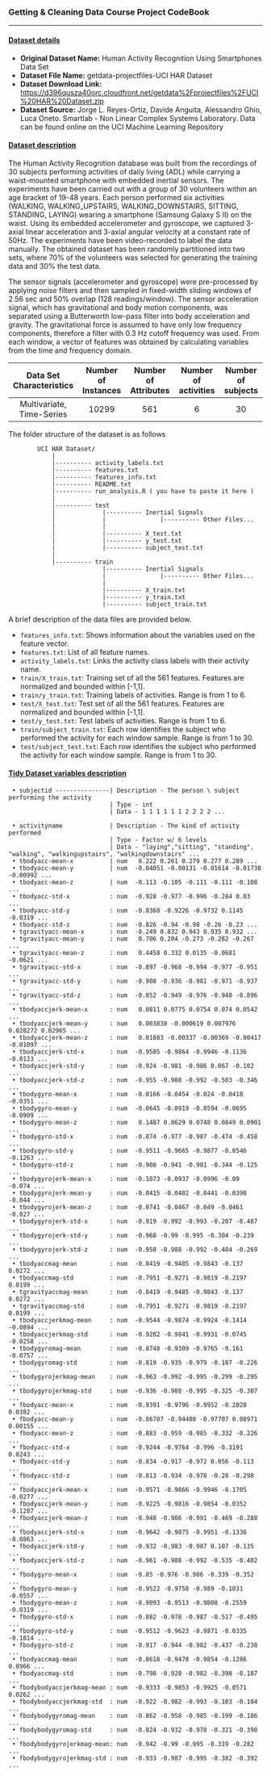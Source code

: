 ### Getting & Cleaning Data Course Project CodeBook
---------------------------------------------------

#### <ins>Dataset details</ins>

 * __Original Dataset Name:__ Human Activity Recognition Using Smartphones Data Set
 * __Dataset File Name:__ getdata-projectfiles-UCI HAR Dataset
 * __Dataset Download Link:__ https://d396qusza40orc.cloudfront.net/getdata%2Fprojectfiles%2FUCI%20HAR%20Dataset.zip
 * __Dataset Source:__ Jorge L. Reyes-Ortiz, Davide Anguita, Alessandro Ghio, Luca Oneto. Smartlab - Non Linear Complex Systems Laboratory. Data can be found online on the UCI Machine Learning Repository 

#### <ins>Dataset description</ins>

The Human Activity Recognition database was built from the recordings of 30 subjects performing activities of daily living (ADL) while carrying a waist-mounted smartphone with embedded inertial sensors. The experiments have been carried out with a group of 30 volunteers within an age bracket of 19-48 years. Each person performed six activities (WALKING, WALKING_UPSTAIRS, WALKING_DOWNSTAIRS, SITTING, STANDING, LAYING) wearing a smartphone (Samsung Galaxy S II) on the waist. Using its embedded accelerometer and gyroscope, we captured 3-axial linear acceleration and 3-axial angular velocity at a constant rate of 50Hz. The experiments have been video-recorded to label the data manually. The obtained dataset has been randomly partitioned into two sets, where 70% of the volunteers was selected for generating the training data and 30% the test data.

The sensor signals (accelerometer and gyroscope) were pre-processed by applying noise filters and then sampled in fixed-width sliding windows of 2.56 sec and 50% overlap (128 readings/window). The sensor acceleration signal, which has gravitational and body motion components, was separated using a Butterworth low-pass filter into body acceleration and gravity. The gravitational force is assumed to have only low frequency components, therefore a filter with 0.3 Hz cutoff frequency was used. From each window, a vector of features was obtained by calculating variables from the time and frequency domain. 

| Data Set Characteristics  | Number of Instances | Number of Attributes  | Number of activities | Number of subjects |
| :-----------------------: | :-----------------: | :-------------------: | :------------------: | :----------------: |
| Multivariate, Time-Series | 10299               | 561                   | 6                    | 30                 |


The folder structure of the dataset is as follows

```	
		UCI HAR Dataset/                                                                                  
   			|                                                                                               
   			|---------- activity_labels.txt                                                                 
   			|---------- features.txt                                                                        
   			|---------- features_info.txt                                                                  
   			|---------- README.txt                                                                  
   			|---------- run_analysis.R ( you have to paste it here )                                                                   
   			|                                                                                             
   			|---------- test                                                                                
   			|             |---------- Inertial Signals                                             
   			|             |               |---------- Other Files...                               
            |             |                                                   
   			|             |---------- X_test.txt                                                   
   			|             |---------- y_test.txt                                                  
   			|             |---------- subject_test.txt                                            
   			|                                                                                     
   			|---------- train                                                                      
   			              |---------- Inertial Signals                                            
   			              |               |---------- Other Files...                            
   			              |                                                                       
   			              |---------- X_train.txt                                                
   			              |---------- y_train.txt                                                 
   			              |---------- subject_train.txt  

``` 

A brief description of the data files are provided below.

- `features_info.txt`: Shows information about the variables used on the feature vector.
- `features.txt`: List of all feature names.
- `activity_labels.txt`: Links the activity class labels with their activity name.
- `train/X_train.txt`: Training set of all the 561 features. Features are normalized and bounded within [-1,1].
- `train/y_train.txt`: Training labels of activities. Range is from 1 to 6.
- `test/X_test.txt`: Test set of all the 561 features. Features are normalized and bounded within [-1,1].
- `test/y_test.txt`: Test labels of activities. Range is from 1 to 6.
- `train/subject_train.txt`: Each row identifies the subject who performed the activity for each window sample. Range is from 1 to 30.
- `test/subject_test.txt`: Each row identifies the subject who performed the activity for each window sample. Range is from 1 to 30.



#### <ins>Tidy Dataset variables description</ins>

```
 • subjectid ---------------| Description - The person \ subject performing the activity 
 							| Type - int  
 							| Data - 1 1 1 1 1 1 2 2 2 2 ...

 • activityname             | Description - The kind of activity performed
                            | Type - Factor w/ 6 levels
                            | Data - "laying","sitting", "standing", "walking", "walkingupstairs", "walkingdownstairs" ...
 • tbodyacc-mean-x          | num   0.222 0.261 0.279 0.277 0.289 ...
 • tbodyacc-mean-y          | num  -0.04051 -0.00131 -0.01614 -0.01738 -0.00992 ...
 • tbodyacc-mean-z          | num  -0.113 -0.105 -0.111 -0.111 -0.108 ...
 • tbodyacc-std-x           : num  -0.928 -0.977 -0.996 -0.284 0.03 ...
 • tbodyacc-std-y           : num  -0.8368 -0.9226 -0.9732 0.1145 -0.0319 ...
 • tbodyacc-std-z           : num  -0.826 -0.94 -0.98 -0.26 -0.23 ...
 • tgravityacc-mean-x       : num  -0.249 0.832 0.943 0.935 0.932 ...
 • tgravityacc-mean-y       : num   0.706 0.204 -0.273 -0.282 -0.267 ...
 • tgravityacc-mean-z       : num   0.4458 0.332 0.0135 -0.0681 -0.0621 ...
 • tgravityacc-std-x        : num  -0.897 -0.968 -0.994 -0.977 -0.951 ...
 • tgravityacc-std-y        : num  -0.908 -0.936 -0.981 -0.971 -0.937 ...
 • tgravityacc-std-z        : num  -0.852 -0.949 -0.976 -0.948 -0.896 ...
 • tbodyaccjerk-mean-x      : num   0.0811 0.0775 0.0754 0.074 0.0542 ...
 • tbodyaccjerk-mean-y      : num   0.003838 -0.000619 0.007976 0.028272 0.02965 ...
 • tbodyaccjerk-mean-z      : num   0.01083 -0.00337 -0.00369 -0.00417 -0.01097 ...
 • tbodyaccjerk-std-x       : num  -0.9585 -0.9864 -0.9946 -0.1136 -0.0123 ...
 • tbodyaccjerk-std-y       : num  -0.924 -0.981 -0.986 0.067 -0.102 ...
 • tbodyaccjerk-std-z       : num  -0.955 -0.988 -0.992 -0.503 -0.346 ...
 • tbodygyro-mean-x         : num  -0.0166 -0.0454 -0.024 -0.0418 -0.0351 ...
 • tbodygyro-mean-y         : num  -0.0645 -0.0919 -0.0594 -0.0695 -0.0909 ...
 • tbodygyro-mean-z         : num   0.1487 0.0629 0.0748 0.0849 0.0901 ...
 • tbodygyro-std-x          : num  -0.874 -0.977 -0.987 -0.474 -0.458 ...
 • tbodygyro-std-y          : num  -0.9511 -0.9665 -0.9877 -0.0546 -0.1263 ...
 • tbodygyro-std-z          : num  -0.908 -0.941 -0.981 -0.344 -0.125 ...
 • tbodygyrojerk-mean-x     : num  -0.1073 -0.0937 -0.0996 -0.09 -0.074 ...
 • tbodygyrojerk-mean-y     : num  -0.0415 -0.0402 -0.0441 -0.0398 -0.044 ...
 • tbodygyrojerk-mean-z     : num  -0.0741 -0.0467 -0.049 -0.0461 -0.027 ...
 • tbodygyrojerk-std-x      : num  -0.919 -0.992 -0.993 -0.207 -0.487 ...
 • tbodygyrojerk-std-y      : num  -0.968 -0.99 -0.995 -0.304 -0.239 ...
 • tbodygyrojerk-std-z      : num  -0.958 -0.988 -0.992 -0.404 -0.269 ...
 • tbodyaccmag-mean         : num  -0.8419 -0.9485 -0.9843 -0.137 0.0272 ...
 • tbodyaccmag-std          : num  -0.7951 -0.9271 -0.9819 -0.2197 0.0199 ...
 • tgravityaccmag-mean      : num  -0.8419 -0.9485 -0.9843 -0.137 0.0272 ...
 • tgravityaccmag-std       : num  -0.7951 -0.9271 -0.9819 -0.2197 0.0199 ...
 • tbodyaccjerkmag-mean     : num  -0.9544 -0.9874 -0.9924 -0.1414 -0.0894 ...
 • tbodyaccjerkmag-std      : num  -0.9282 -0.9841 -0.9931 -0.0745 -0.0258 ...
 • tbodygyromag-mean        : num  -0.8748 -0.9309 -0.9765 -0.161 -0.0757 ...
 • tbodygyromag-std         : num  -0.819 -0.935 -0.979 -0.187 -0.226 ...
 • tbodygyrojerkmag-mean    : num  -0.963 -0.992 -0.995 -0.299 -0.295 ...
 • tbodygyrojerkmag-std     : num  -0.936 -0.988 -0.995 -0.325 -0.307 ...
 • fbodyacc-mean-x          : num  -0.9391 -0.9796 -0.9952 -0.2028 0.0382 ...
 • fbodyacc-mean-y          : num  -0.86707 -0.94408 -0.97707 0.08971 0.00155 ...
 • fbodyacc-mean-z          : num  -0.883 -0.959 -0.985 -0.332 -0.226 ...
 • fbodyacc-std-x           : num  -0.9244 -0.9764 -0.996 -0.3191 0.0243 ...
 • fbodyacc-std-y           : num  -0.834 -0.917 -0.972 0.056 -0.113 ...
 • fbodyacc-std-z           : num  -0.813 -0.934 -0.978 -0.28 -0.298 ...
 • fbodyaccjerk-mean-x      : num  -0.9571 -0.9866 -0.9946 -0.1705 -0.0277 ...
 • fbodyaccjerk-mean-y      : num  -0.9225 -0.9816 -0.9854 -0.0352 -0.1287 ...
 • fbodyaccjerk-mean-z      : num  -0.948 -0.986 -0.991 -0.469 -0.288 ...
 • fbodyaccjerk-std-x       : num  -0.9642 -0.9875 -0.9951 -0.1336 -0.0863 ...
 • fbodyaccjerk-std-y       : num  -0.932 -0.983 -0.987 0.107 -0.135 ...
 • fbodyaccjerk-std-z       : num  -0.961 -0.988 -0.992 -0.535 -0.402 ...
 • fbodygyro-mean-x         : num  -0.85 -0.976 -0.986 -0.339 -0.352 ...
 • fbodygyro-mean-y         : num  -0.9522 -0.9758 -0.989 -0.1031 -0.0557 ...
 • fbodygyro-mean-z         : num  -0.9093 -0.9513 -0.9808 -0.2559 -0.0319 ...
 • fbodygyro-std-x          : num  -0.882 -0.978 -0.987 -0.517 -0.495 ...
 • fbodygyro-std-y          : num  -0.9512 -0.9623 -0.9871 -0.0335 -0.1814 ...
 • fbodygyro-std-z          : num  -0.917 -0.944 -0.982 -0.437 -0.238 ...
 • fbodyaccmag-mean         : num  -0.8618 -0.9478 -0.9854 -0.1286 0.0966 ...
 • fbodyaccmag-std          : num  -0.798 -0.928 -0.982 -0.398 -0.187 ...
 • fbodybodyaccjerkmag-mean : num  -0.9333 -0.9853 -0.9925 -0.0571 0.0262 ...
 • fbodybodyaccjerkmag-std  : num  -0.922 -0.982 -0.993 -0.103 -0.104 ...
 • fbodybodygyromag-mean    : num  -0.862 -0.958 -0.985 -0.199 -0.186 ...
 • fbodybodygyromag-std     : num  -0.824 -0.932 -0.978 -0.321 -0.398 ...
 • fbodybodygyrojerkmag-mean: num  -0.942 -0.99 -0.995 -0.319 -0.282 ...
 • fbodybodygyrojerkmag-std : num  -0.933 -0.987 -0.995 -0.382 -0.392 ...
 ```